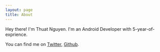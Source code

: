 ```yaml
---
layout: page
title: About
---
```


Hey there! I'm Thuat Nguyen. I'm an Android Developer with 5-year-of-exprience. 

You can find me on [Twitter](https://twitter.com/thuat26), [Github](https://github.com/nthuat).
